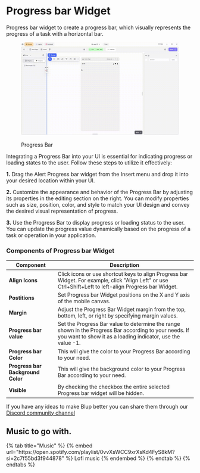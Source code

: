 # Progress bar Widget

Progress bar widget to create a progress bar, which visually represents the progress of a task with a horizontal bar.

<figure><img src="../../../.gitbook/assets/progress-bar.gif" alt="Progress Bar"><figcaption><p>Progress Bar</p></figcaption></figure>

Integrating a Progress Bar into your UI is essential for indicating progress or loading states to the user. Follow these steps to utilize it effectively:

**1.** Drag the Alert Progress bar widget from the Insert menu and drop it into your desired location within your UI.

**2.** Customize the appearance and behavior of the Progress Bar by adjusting its properties in the editing section on the right. You can modify properties such as size, position, color, and style to match your UI design and convey the desired visual representation of progress.

**3.** Use the Progress Bar to display progress or loading status to the user. You can update the progress value dynamically based on the progress of a task or operation in your application.

### Components of Progress bar Widget

<table>
  <thead>
    <tr>
      <th>Component</th>
      <th>Description</th>
    </tr>
  </thead>
  <tbody>
    <tr>
      <td><strong>Align Icons</strong></td>
      <td>Click icons or use shortcut keys to align  Progress bar Widget. For example, click "Align Left" or use Ctrl+Shift+Left to left-align  Progress bar Widget.</td>
    </tr>
    <tr>
      <td><strong>Postitions</strong></td>
      <td>Set Progress bar Widget positions on the X and Y axis of the mobile canvas.</td>
    </tr>
    <tr>
      <td><strong>Margin</strong></td>
      <td>Adjust the Progress Bar Widget margin from the top, bottom, left, or right by specifying margin values.</td>
    </tr>
    <tr>
      <td><strong>Progress bar value</strong></td>
      <td>Set the Progress Bar value to determine the range shown in the Progress Bar according to your needs. If you want to show it as a loading indicator, use the value -1.</td>
    </tr> <tr>
      <td><strong>Progress bar Color</strong></td>
      <td>This will give the color to your Progress Bar according to your need.</td>
    </tr> <tr>
      <td><strong>Progress bar Background Color</strong></td>
      <td>This will give the background color to your Progress Bar according to your need.</td>
    </tr>
    <tr>
      <td><strong>Visible</strong></td>
      <td>By checking the checkbox the entire selected Progress bar widget will be hidden.</td>
    </tr>
  </tbody>
</table>

If you have any ideas to make Blup better you can share them through our [Discord community channel ](https://discord.com/channels/940632966093234176/965313562425823303)

## Music to go with.
 
<div class="container">
  {% tab title="Music" %}
  {% embed url="https://open.spotify.com/playlist/0vvXsWCC9xrXsKd4FyS8kM?si=2c7f55bd3f944878" %}
  Lofi music
  {% endembed %}
  {% endtab %}
  {% endtabs %}
</div>